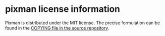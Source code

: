 # pixman license information

Pixman is distributed under the MIT license.
The precise formulation can be found in the
[COPYING file in the source repository](https://cgit.freedesktop.org/pixman/tree/COPYING).
